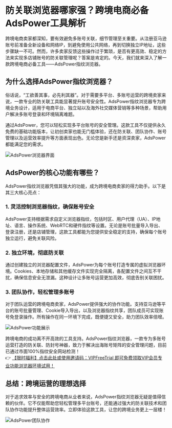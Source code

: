 # 防关联浏览器哪家强？跨境电商必备AdsPower工具解析

跨境电商卖家都深知，要有效避免多账号关联，细节管理至关重要。从注册亚马逊账号前准备全新设备和网络IP，到避免使用公共网络，再到切换独立IP地址，这些步骤缺一不可。然而，许多卖家反馈这些操作过于繁琐，是否有更高效、稳定的方法来实现多店铺账号的防关联管理呢？答案是肯定的。今天，我们就来深入了解一款跨境电商必备工具——AdsPower指纹浏览器。

## 为什么选择AdsPower指纹浏览器？

俗话说，“工欲善其事，必先利其器”。对于需要多平台、多账号运营的跨境卖家来说，一款专业的防关联工具能显著提升账号安全性。AdsPower指纹浏览器专为跨境业务设计，适用于电商平台、独立站以及海外社交媒体营销等多种场景，帮助用户解决多账号登录和环境隔离难题。

通过AdsPower，您可以轻松实现多平台账号的安全管理。这款工具不仅提供永久免费的基础功能版本，让初创卖家也能无门槛体验，还在防关联、团队协作、账号管理以及运营效率提升等方面表现出色。无论您是新手还是资深卖家，AdsPower都能满足您的需求。

![AdsPower浏览器界面](https://198301.xyz/img/874254073462475.webp)

## AdsPower的核心功能有哪些？

AdsPower指纹浏览器凭借其强大的功能，成为跨境电商卖家的得力助手。以下是其三大核心亮点：

### 1. 灵活控制浏览器指纹，确保账号安全

AdsPower支持根据需求自定义浏览器指纹，包括时区、用户代理（UA）、IP地址、语言、操作系统、WebRTC和硬件指纹等设置。无论是账号批量导入导出、登录注册，还是店铺管理，这款工具都能为您提供安全稳定的支持，确保每个账号独立运行，避免关联风险。

### 2. 独立环境，彻底防关联

通过创建独立的浏览器配置文件，AdsPower为每个账号打造专属的虚拟浏览器环境。Cookies、本地存储和其他缓存文件实现完全隔离，各配置文件之间互不干扰，确保信息安全无泄漏。这种设计让多账号运营更加高效，彻底告别关联困扰。

### 3. 团队协作，轻松管理多账号

对于团队运营的跨境电商卖家，AdsPower提供强大的协作功能。支持亚马逊等平台的账号批量管理、Cookie导入导出，以及浏览器指纹共享，团队成员可实现账号免登录操作。所有操作在同一环境下完成，既便捷又安全，助力团队效率倍增。

![AdsPower功能展示](https://198301.xyz/img/376602993556.webp)

跨境电商的成功离不开高效的工具支持。AdsPower指纹浏览器，一款专为多账号运营打造的防关联、防封号神器，致力于解决出海账号矩阵的安全管理问题，目前已通过市面100%指纹安全网站检测！  
👉 [【限时福利】点击此处或使用邀请码：VIPFreeTrial 即可免费领取VIP会员专业功能浏览器环境试用！](https://bit.ly/adspower_free)

## 总结：跨境运营的理想选择

对于追求效率与安全的跨境电商从业者来说，AdsPower指纹浏览器无疑是值得信赖的伙伴。它不仅能帮助您轻松管理多平台账号，还能通过强大的防关联技术和团队协作功能提升整体运营效率。立即体验这款工具，让您的跨境业务更上一层楼！

![AdsPower团队协作](https://198301.xyz/img/9973244350.webp)